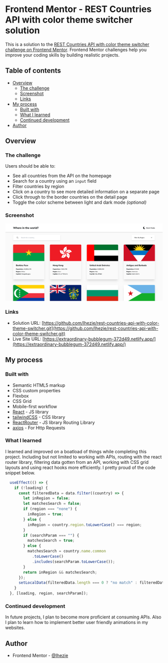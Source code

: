 # Frontend Mentor - REST Countries API with color theme switcher solution

This is a solution to the [REST Countries API with color theme switcher challenge on Frontend Mentor](https://www.frontendmentor.io/challenges/rest-countries-api-with-color-theme-switcher-5cacc469fec04111f7b848ca). Frontend Mentor challenges help you improve your coding skills by building realistic projects. 

## Table of contents

- [Overview](#overview)
  - [The challenge](#the-challenge)
  - [Screenshot](#screenshot)
  - [Links](#links)
- [My process](#my-process)
  - [Built with](#built-with)
  - [What I learned](#what-i-learned)
  - [Continued development](#continued-development)
- [Author](#author)

## Overview

### The challenge

Users should be able to:

- See all countries from the API on the homepage
- Search for a country using an `input` field
- Filter countries by region
- Click on a country to see more detailed information on a separate page
- Click through to the border countries on the detail page
- Toggle the color scheme between light and dark mode *(optional)*

### Screenshot

![](./screenshot.png)

### Links

- Solution URL: [https://github.com/Ihezie/rest-countries-api-with-color-theme-switcher.git](https://github.com/Ihezie/rest-countries-api-with-color-theme-switcher.git)
- Live Site URL: [https://extraordinary-bubblegum-372d49.netlify.app/](https://extraordinary-bubblegum-372d49.netlify.app/)

## My process

### Built with

- Semantic HTML5 markup
- CSS custom properties
- Flexbox
- CSS Grid
- Mobile-first workflow
- [React](https://reactjs.org/) - JS library
- [tailwindCSS](https://tailwindcss.com/) - CSS library
- [ReactRouter](https://reactrouter.com/en/main) - JS library Routing Library
- [axios](https://axios-http.com/) - For Http Requests

### What I learned
I learned and improved on a boatload of things while completing this project. Including but not limited to working with APIs, routing with the react router library, filtering data gotten from an API, working with CSS grid layouts and using react hooks more efficiently. I pretty proud of the code snippet below.

```js
  useEffect(() => {
    if (!loading) {
      const filteredData = data.filter((country) => {
        let inRegion = false;
        let matchesSearch = false;
        if (region === "none") {
          inRegion = true;
        } else {
          inRegion = country.region.toLowerCase() === region;
        }
        if (searchParam === "") {
          matchesSearch = true;
        } else {
          matchesSearch = country.name.common
            .toLowerCase()
            .includes(searchParam.toLowerCase());
        }
        return inRegion && matchesSearch;
      });
      setLocalData(filteredData.length === 0 ? "no match" : filteredData);
    }
  }, [loading, region, searchParam]);
```
### Continued development
In future projects, I plan to become more proficient at consuming APIs. Also I plan to learn how to implement better user friendly animations in my websites.

## Author
- Frontend Mentor - [@Ihezie](https://www.frontendmentor.io/profile/Ihezie)

